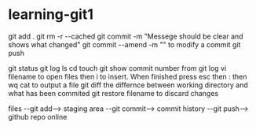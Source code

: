 # learning-git1
git add .
git rm -r --cached
git commit -m "Messege should be clear and shows what changed"
 git commit --amend -m "" to modify a commit
git push


git status
git log
ls 
cd
touch 
git show commit number from git log
vi filename to open files then i to insert. When finished press esc then : then wq
cat to output a file
git diff the differnce between working directory and what has been commited
git restore filename to discard changes







files --git add--> staging area --git commit--> commit history --git push--> github repo online 